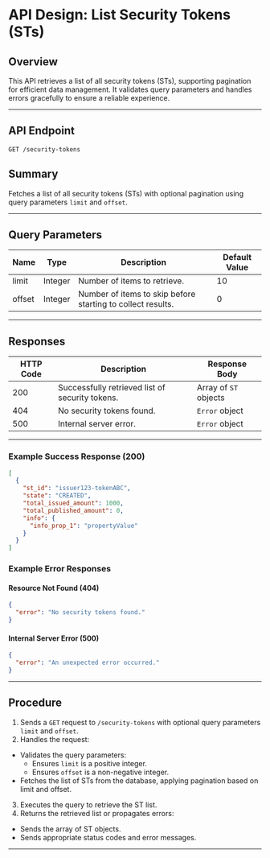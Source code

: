 


# API Design: List Security Tokens (STs)

## Overview
This API retrieves a list of all security tokens (STs), supporting pagination for efficient data management. It validates query parameters and handles errors gracefully to ensure a reliable experience.

---

## **API Endpoint**
`GET /security-tokens`

## **Summary**
Fetches a list of all security tokens (STs) with optional pagination using query parameters `limit` and `offset`.

---

## **Query Parameters**

| Name    | Type     | Description                                                | Default Value |
|---------|----------|------------------------------------------------------------|---------------|
| limit   | Integer  | Number of items to retrieve.                               | 10            |
| offset  | Integer  | Number of items to skip before starting to collect results.| 0             |

---

## **Responses**

| HTTP Code | Description                                    | Response Body       |
|-----------|------------------------------------------------|---------------------|
| 200       | Successfully retrieved list of security tokens.| Array of `ST` objects|
| 404       | No security tokens found.                      | `Error` object      |
| 500       | Internal server error.                         | `Error` object      |


---

### **Example Success Response (200)**

```json
[
  {
    "st_id": "issuer123-tokenABC",
    "state": "CREATED",
    "total_issued_amount": 1000,
    "total_published_amount": 0,
    "info": {
      "info_prop_1": "propertyValue"
    }
  }
]
```

### **Example Error Responses**

#### **Resource Not Found (404)**
```json
{
  "error": "No security tokens found."
}
```

#### **Internal Server Error (500)**
```json
{
  "error": "An unexpected error occurred."
}
```

---

## **Procedure**

1.  Sends a `GET` request to `/security-tokens` with optional query parameters `limit` and `offset`.
2.  Handles the request:
   - Validates the query parameters:
     - Ensures `limit` is a positive integer.
     - Ensures `offset` is a non-negative integer.
   - Fetches the list of STs from the database, applying pagination based on limit and offset.
3.  Executes the query to retrieve the ST list. 
4.  Returns the retrieved list or propagates errors:
   - Sends the array of ST objects.
   - Sends appropriate status codes and error messages.

---
